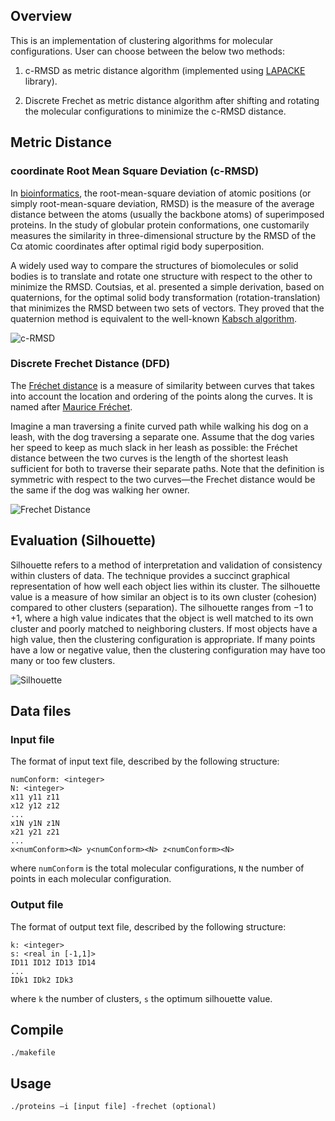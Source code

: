 ## Overview
This is an implementation of clustering algorithms for molecular configurations. User can choose between the below two methods:

1. c-RMSD as metric distance algorithm (implemented using [LAPACKE](https://github.com/Reference-LAPACK/lapack/tree/master/LAPACKE) library).

2. Discrete Frechet as metric distance algorithm after shifting and rotating the molecular configurations to minimize the c-RMSD distance.

## Metric Distance

### coordinate Root Mean Square Deviation (c-RMSD)
In [bioinformatics](https://en.wikipedia.org/wiki/Bioinformatics), the root-mean-square deviation of atomic positions (or simply root-mean-square deviation, RMSD) is the measure of the average distance between the atoms (usually the backbone atoms) of superimposed proteins. In the study of globular protein conformations, one customarily measures the similarity in three-dimensional structure by the RMSD of the Cα atomic coordinates after optimal rigid body superposition.

A widely used way to compare the structures of biomolecules or solid bodies is to translate and rotate one structure with respect to the other to minimize the RMSD. Coutsias, et al. presented a simple derivation, based on quaternions, for the optimal solid body transformation (rotation-translation) that minimizes the RMSD between two sets of vectors. They proved that the quaternion method is equivalent to the well-known [Kabsch algorithm](https://en.wikipedia.org/wiki/Kabsch_algorithm).

![c-RMSD](https://github.com/chanioxaris/molecular-configurations/blob/master/img/c-rmsd.jpg)

### Discrete Frechet Distance (DFD)
The [Fréchet distance](https://en.wikipedia.org/wiki/Fr%C3%A9chet_distance) is a measure of similarity between curves that takes into account the location and ordering of the points along the curves. It is named after [Maurice Fréchet](https://en.wikipedia.org/wiki/Maurice_Fr%C3%A9chet).

Imagine a man traversing a finite curved path while walking his dog on a leash, with the dog traversing a separate one. Assume that the dog varies her speed to keep as much slack in her leash as possible: the Fréchet distance between the two curves is the length of the shortest leash sufficient for both to traverse their separate paths. Note that the definition is symmetric with respect to the two curves—the Frechet distance would be the same if the dog was walking her owner.

![Frechet Distance](https://github.com/chanioxaris/molecular-configurations/blob/master/img/frechet_distance.jpg)

## Evaluation (Silhouette)
Silhouette refers to a method of interpretation and validation of consistency within clusters of data. The technique provides a succinct graphical representation of how well each object lies within its cluster.
The silhouette value is a measure of how similar an object is to its own cluster (cohesion) compared to other clusters (separation). The silhouette ranges from −1 to +1, where a high value indicates that the object is well matched to its own cluster and poorly matched to neighboring clusters. If most objects have a high value, then the clustering configuration is appropriate. If many points have a low or negative value, then the clustering configuration may have too many or too few clusters.


![Silhouette](https://github.com/chanioxaris/molecular-configurations/blob/master/img/silhouette.jpg)

## Data files

### Input file 
The format of input text file, described by the following structure:
```
numConform: <integer>
N: <integer>
x11 y11 z11
x12 y12 z12
...
x1N y1N z1N
x21 y21 z21
...
x<numConform><N> y<numConform><N> z<numConform><N>
```
where ```numConform``` is the total molecular configurations, ```N``` the number of points in each molecular configuration.

### Output file 
The format of output text file, described by the following structure:
```
k: <integer>
s: <real in [-1,1]>
ID11 ID12 ID13 ID14
...
IDk1 IDk2 IDk3
```
where ```k``` the number of clusters, ```s``` the optimum silhouette value.

## Compile

`./makefile`

## Usage

`./proteins –i [input file] -frechet (optional)`
